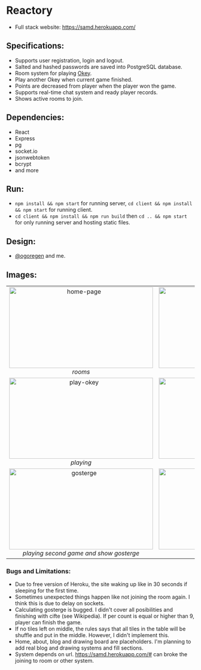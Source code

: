# Reactory #
* Full stack website: https://samd.herokuapp.com/
## Specifications: ##
* Supports user registration, login and logout.
* Salted and hashed passwords are saved into PostgreSQL database.
* Room system for playing [Okey](https://en.wikipedia.org/wiki/Okey).
* Play another Okey when current game finished.
* Points are decreased from player when the player won the game.
* Supports real-time chat system and ready player records.
* Shows active rooms to join.
## Dependencies: ##
* React
* Express
* pg
* socket.io
* jsonwebtoken
* bcrypt
* and more
## Run: ##
* `npm install && npm start` for running server, `cd client && npm install && npm start` for running client. 
* `cd client && npm install && npm run build` then `cd .. && npm start` for only running server and hosting static files.
## Design: ##
* [@ogoregen](https://github.com/ogoregen) and me.
## Images: ##
<table>
    <tr>
        <td align="center">
            <img src="https://github.com/ssduman/reactory/blob/master/img/02_homepage-2.jpg" alt="home-page" width="384" height="216">
            <br />
            <i> rooms </i>
        </td>
        <td align="center">
            <img src="https://github.com/ssduman/reactory/blob/master/img/03_okey-1.jpg" alt="play-okey" width="384" height="216">
            <br />
            <i> started </i>
        </td>
    </tr>
    <tr>
        <td align="center">
            <img src="https://github.com/ssduman/reactory/blob/master/img/04_okey-2.jpg" alt="play-okey" width="384" height="216">
            <br />
            <i> playing </i>
        </td>
        <td align="center">
            <img src="https://github.com/ssduman/reactory/blob/master/img/05_finish-1.jpg" alt="finish-okey" width="384" height="216">
            <br />
            <i> finish first game </i>
        </td>
    </tr>
    <tr>
        <td align="center">
            <img src="https://github.com/ssduman/reactory/blob/master/img/08_gosterge-1.jpg" alt="gosterge" width="384" height="216">
            <br />
            <i> playing second game and show gosterge </i>
        </td>
        <td align="center">
            <img src="https://github.com/ssduman/reactory/blob/master/img/10_amongturrets.jpg" alt="among-turrets" width="384" height="216">
            <br />
            <i> another game </i>
        </td>
    </tr>
</table>

### Bugs and Limitations: ###
* Due to free version of Heroku, the site waking up like in 30 seconds if sleeping for the first time.
* Sometimes unexpected things happen like not joining the room again. I think this is due to delay on sockets.
* Calculating gosterge is bugged. I didn't cover all posibilities and finishing with cifte (see Wikipedia). If per count is equal or higher than 9, player can finish the game. 
* If no tiles left on middle, the rules says that all tiles in the table will be shuffle and put in the middle. However, I didn't implement this.
* Home, about, blog and drawing board are placeholders. I'm planning to add real blog and drawing systems and fill sections.
* System depends on url. https://samd.herokuapp.com/# can broke the joining to room or other system.
